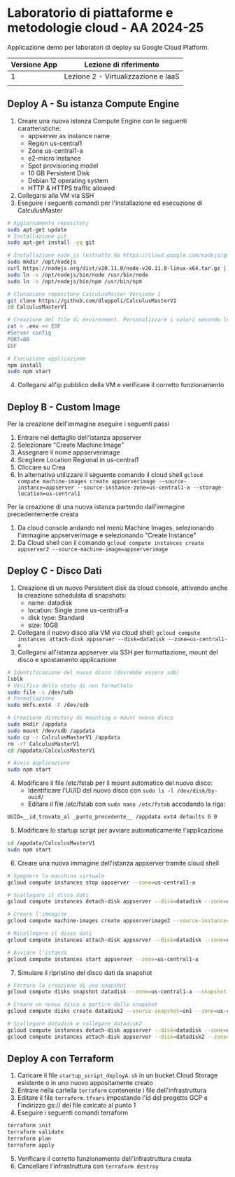 # Laboratorio di piattaforme e metodologie cloud - AA 2024-25
Applicazione demo per laboratori di deploy su Google Cloud Platform.

|Versione App|Lezione di riferimento|
|-|-|
|1|Lezione 2 - Virtualizzazione e IaaS|
|||

## Deploy A - Su istanza Compute Engine
1. Creare una nuova istanza Compute Engine con le seguenti caratteristiche:
    - appserver as instance name
    - Region us-central1
    - Zone us-central1-a
    - e2-micro Instance
    - Spot provisioning model
    - 10 GB Persistent Disk
    - Debian 12 operating system
    - HTTP & HTTPS traffic allowed
2. Collegarsi alla VM via SSH
3. Eseguire i seguenti comandi per l'installazione ed esecuzione di CalculusMaster
```sh
# Aggiornamento repository
sudo apt-get update
# Installazione git
sudo apt-get install -yq git

# Installazione node.js (estratto da https://cloud.google.com/nodejs/getting-started/getting-started-on-compute-engine?hl=it)
sudo mkdir /opt/nodejs
curl https://nodejs.org/dist/v20.11.0/node-v20.11.0-linux-x64.tar.gz | sudo tar xvzf - -C /opt/nodejs --strip-components=1
sudo ln -s /opt/nodejs/bin/node /usr/bin/node
sudo ln -s /opt/nodejs/bin/npm /usr/bin/npm

# Clonazione repository CalculusMaster Versione 1
git clone https://github.com/dluppoli/CalculusMasterV1
cd CalculusMasterV1

# Creazione del file di environment. Personalizzare i valori secondo le necessità 
cat > .env << EOF
#Server config
PORT=80
EOF

# Esecuzione applicazione
npm install
sudo npm start
```
4. Collegarsi all'ip pubblico della VM e verificare il corretto funzionamento

## Deploy B - Custom Image
Per la creazione dell'immagine eseguire i seguenti passi
1. Entrare nel dettaglio dell'istanza appserver
2. Selezionare "Create Machine Image"
3. Assegnare il nome appserverimage
4. Scegliere Location Regional in us-central1
5. Cliccare su Crea
6. In alternativa utilizzare il seguente comando il cloud shell `gcloud compute machine-images create appserverimage --source-instance=appserver --source-instance-zone=us-central1-a --storage-location=us-central1`

Per la creazione di una nuova istanza partendo dall'immagine precedentemente creata
1. Da cloud console andando nel menù Machine Images, selezionando l'immagine appserverimage e selezionando "Create Instance"
2. Da Cloud shell con il comando `gcloud compute instances create appserver2 --source-machine-image=appserverimage`

## Deploy C - Disco Dati
1. Creazione di un nuovo Persistent disk da cloud console, attivando anche la creazione schedulata di snapshots:
    - name: datadisk
    - location: Single zone us-central1-a
    - disk type: Standard
    - size: 10GB
2. Collegare il nuovo disco alla VM via cloud shell: `gcloud compute instances attach-disk appserver --disk=datadisk --zone=us-central1-a`
3. Collegarsi all'istanza appserver via SSH per formattazione, mount del disco e spostamento applicazione
```sh
# Identificazione del nuovo disco (dovrebbe essere sdb)
lsblk
# Verifica dello stato di non formattato
sudo file -s /dev/sdb
# Formattazione
sudo mkfs.ext4 -F /dev/sdb

# Creazione directory di mounting e mount nuovo disco
sudo mkdir /appdata
sudo mount /dev/sdb /appdata
sudo cp -r CalculusMasterV1 /appdata
rm -rf CalculusMasterV1
cd /appdata/CalculusMasterV1

# Avvio applicazione
sudo npm start
``` 
4. Modificare il file /etc/fstab per il mount automatico del nuovo disco:
    - Identificare l'UUID del nuovo disco con `sudo ls -l /dev/disk/by-uuid/`
    - Editare il file /etc/fstab con `sudo nano /etc/fstab` accodando la riga:
```txt
UUID=__id_trovato_al _punto_precedente__ /appdata ext4 defaults 0 0
```
5. Modificare lo startup script per avviare automaticamente l'applicazione
```sh
cd /appdata/CalculusMasterV1
sudo npm start
```
6. Creare una nuova immagine dell'istanza appserver tramite cloud shell
```sh
# Spegnere la macchina virtuale
gcloud compute instances stop appserver --zone=us-central1-a

# Scollegare il disco dati
gcloud compute instances detach-disk appserver --disk=datadisk --zone=us-central1-a

# Creare l'immagine
gcloud compute machine-images create appserverimage2 --source-instance=appserver --source-instance-zone=us-central1-a

# Ricollegare il disco dati
gcloud compute instances attach-disk appserver --disk=datadisk --zone=us-central1-a

# Avviare l'istanza
gcloud compute instances start appserver --zone=us-central1-a
```
7. Simulare il ripristino del disco dati da snapshot
```sh
# Forzare la creazione di uno snapshot
gcloud compute disks snapshot datadisk --zone=us-central1-a --snapshot-names=sn1 --storage-location=us-central1

# Creare un nuovo disco a partire dallo snapshot
gcloud compute disks create datadisk2 --source-snapshot=sn1 --zone=us-central1-a

# Scollegare datadisk e collegare datadisk2
gcloud compute instances detach-disk appserver --disk=datadisk --zone=us-central1-a
gcloud compute instances attach-disk appserver --disk=datadisk2 --zone=us-central1-a
```

## Deploy A con Terraform
1. Caricare il file `startup_script_deployA.sh` in un bucket Cloud Storage esistente o in uno nuovo appositamente creato
2. Entrare nella cartella `terraform` contenente i file dell'infrastruttura
3. Editare il file `terraform.tfvars` impostando l'id del progetto GCP e l'indirizzo gs:// del file caricato al punto 1
4. Eseguire i seguenti comandi terraform
```sh
terraform init
terraform validate
terraform plan
terraform apply
```
5. Verificare il corretto funzionamento dell'infrastruttura creata
6. Cancellare l'infrastruttura con `terraform destroy`
